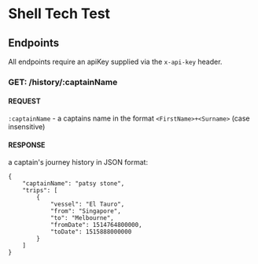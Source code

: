 # Shell Tech Test

## Endpoints

All endpoints require an apiKey supplied via the `x-api-key` header.

### GET: /history/:captainName
#### REQUEST
`:captainName` - a captains name in the format `<FirstName>+<Surname>` (case insensitive)

#### RESPONSE 
a captain's journey history in JSON format:
```$json
{
    "captainName": "patsy stone",
    "trips": [
        {
            "vessel": "El Tauro",
            "from": "Singapore",
            "to": "Melbourne",
            "fromDate": 1514764800000,
            "toDate": 1515888000000
        }
    ]
}
```